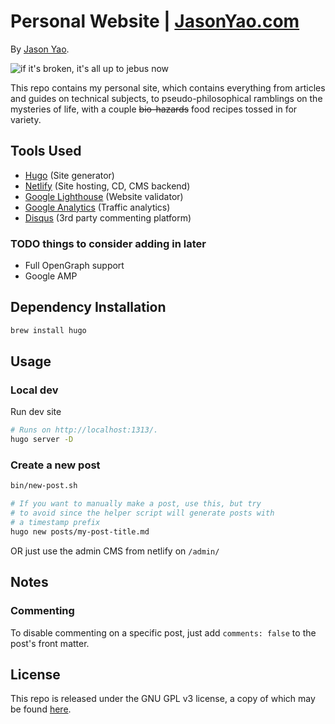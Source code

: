 # Personal Website | [JasonYao.com](https://www.jasonyao.com)
By [Jason Yao](https://github.com/JasonYao/).

![if it's broken, it's all up to jebus now](https://travis-ci.org/JasonYao/JasonYao.github.io.svg?branch=source)

This repo contains my personal site, which contains everything from
articles and guides on technical subjects, to pseudo-philosophical
ramblings on the mysteries of life, with a couple ~~bio-hazards~~
food recipes tossed in for variety.

## Tools Used
- [Hugo](https://gohugo.io/) (Site generator)
- [Netlify](https://www.netlify.com/) (Site hosting, CD, CMS backend)
- [Google Lighthouse](#https://developers.google.com/web/tools/lighthouse/) (Website validator)
- [Google Analytics](https://analytics.google.com/) (Traffic analytics)
- [Disqus](https://disqus.com/) (3rd party commenting platform)

### TODO things to consider adding in later
- Full OpenGraph support
- Google AMP

## Dependency Installation
```sh
brew install hugo
```

## Usage
### Local dev
Run dev site
```sh
# Runs on http://localhost:1313/.
hugo server -D
```

### Create a new post
```sh
bin/new-post.sh

# If you want to manually make a post, use this, but try
# to avoid since the helper script will generate posts with
# a timestamp prefix
hugo new posts/my-post-title.md
```

OR just use the admin CMS from netlify on `/admin/`

## Notes
### Commenting
To disable commenting on a specific post,
just add `comments: false` to the post's
front matter.

## License
This repo is released under the GNU GPL v3 license,
a copy of which may be found [here](LICENSE).
